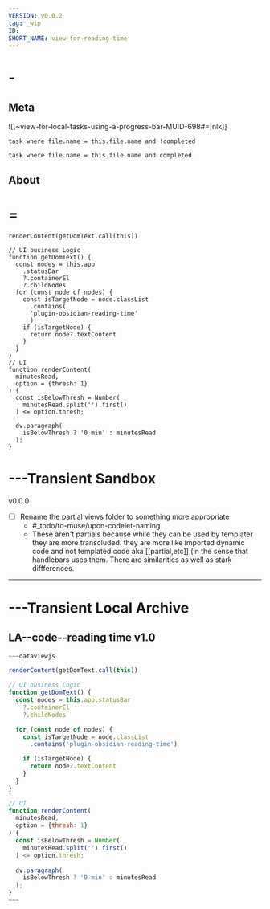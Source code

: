 ```yaml
---
VERSION: v0.0.2
tag: _wip
ID: 
SHORT_NAME: view-for-reading-time
---
```


# -

## Meta

![[~view-for-local-tasks-using-a-progress-bar-MUID-698#=|nlk]]

```dataview
task where file.name = this.file.name and !completed
```

```dataview
task where file.name = this.file.name and completed
```

## About

# =

~~~dataviewjs
renderContent(getDomText.call(this))

// UI business Logic
function getDomText() {
  const nodes = this.app
    .statusBar
    ?.containerEl
    ?.childNodes
  for (const node of nodes) {
    const isTargetNode = node.classList
      .contains(
      'plugin-obsidian-reading-time'
      )
    if (isTargetNode) {
      return node?.textContent
    }
  }
}
// UI
function renderContent(
  minutesRead,
  option = {thresh: 1}
) {
  const isBelowThresh = Number(
    minutesRead.split('').first()
  ) <= option.thresh;

  dv.paragraph(
    isBelowThresh ? '0 min' : minutesRead
  );
}
~~~

# ---Transient Sandbox

v0.0.0

- [ ] Rename the partial views folder to something more appropriate
  - #_todo/to-muse/upon-codelet-naming
  - These aren't partials because while they can be used by templater they are more transcluded. they are more like imported dynamic code and not templated code aka [[partial,etc]] (in the sense that handlebars uses them. There are similarities as well as stark diffferences.

---

# ---Transient Local Archive

## LA--code--reading time v1.0

```js
~~~dataviewjs

renderContent(getDomText.call(this))

// UI business Logic
function getDomText() {
  const nodes = this.app.statusBar
    ?.containerEl
    ?.childNodes

  for (const node of nodes) {
    const isTargetNode = node.classList
      .contains('plugin-obsidian-reading-time')

    if (isTargetNode) {
      return node?.textContent
    }
  }
}

// UI
function renderContent(
  minutesRead,
  option = {thresh: 1}
) {
  const isBelowThresh = Number(
    minutesRead.split('').first()
  ) <= option.thresh;
  
  dv.paragraph(
    isBelowThresh ? '0 min' : minutesRead
  );
}
~~~
```
